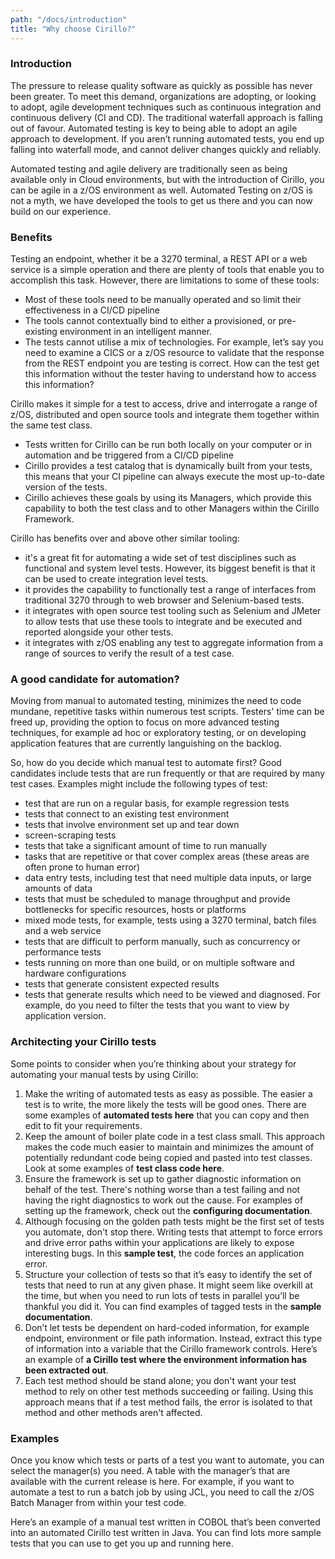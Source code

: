 ```yaml
---
path: "/docs/introduction"
title: "Why choose Cirillo?"
---
```


### Introduction
The pressure to release quality software as quickly as possible has never been greater. To meet this demand, organizations are adopting, or looking to adopt, agile development techniques such as continuous integration and continuous delivery (CI and CD). The traditional waterfall approach is falling out of favour. Automated testing is key to being able to adopt an agile approach to development. If you aren’t running automated tests, you end up falling into waterfall mode, and cannot deliver changes quickly and reliably. 

Automated testing and agile delivery are traditionally seen as being available only in Cloud environments, but with the introduction of Cirillo, you can be agile in a z/OS environment as well. Automated Testing on z/OS is not a myth, we have developed the tools to get us there and you can now build on our experience.    

### Benefits
Testing an endpoint, whether it be a 3270 terminal, a REST API or a web service is a simple operation and there are plenty of tools that enable you to accomplish this task.  However, there are  limitations to some of these tools:

-	Most of these tools need to be manually operated and so limit their effectiveness in a CI/CD pipeline
-	The tools cannot contextually bind to either a provisioned, or pre-existing environment in an intelligent manner.
-	The tests cannot utilise a mix of technologies.  For example, let’s say you need to examine a CICS or a z/OS resource to validate that the response from the REST endpoint you are testing is correct.  How can the test get this information without the tester having to understand how to access this information?

Cirillo makes it simple for a test to access, drive and interrogate a range of z/OS, distributed and open source tools and integrate them together within the same test class. 

-	Tests written for Cirillo can be run both locally on your computer or in automation and be triggered from a CI/CD pipeline
-	Cirillo provides a test catalog that is dynamically built from your tests, this means that your CI pipeline can always execute the most up-to-date version of the tests.
-	Cirillo achieves these goals by using its Managers, which provide this capability to both the test class and to other Managers within the Cirillo Framework.

Cirillo has benefits over and above other similar tooling:

- it's a great fit for automating a wide set of test disciplines such as functional and system level tests. However, its biggest benefit is that it can be used to create integration level tests.
- it provides the capability to functionally test a range of interfaces from traditional 3270 through to web browser and Selenium-based tests.  
- it integrates with open source test tooling such as Selenium and JMeter to allow tests that use these tools to integrate and be executed and reported alongside your other tests.
- it integrates with z/OS enabling any test to aggregate information from a range of sources to verify the result of a test case.

### A good candidate for automation?

Moving from manual to automated testing, minimizes the need to code mundane, repetitive tasks within numerous test scripts. Testers' time can be freed up, providing the option to focus on more advanced testing techniques, for example ad hoc or exploratory testing, or on developing application features that are currently languishing on the backlog.

So, how do you decide which manual test to automate first? Good candidates include tests that are run frequently or that are required by many test cases. Examples might include the following types of test:

- test that are run on a regular basis, for example regression tests
- tests that connect to an existing test environment
- tests that involve environment set up and tear down 
- screen-scraping tests
- tests that take a significant amount of time to run manually
- tasks that are repetitive or that cover complex areas (these areas are often prone to human error)
- data entry tests, including test that need multiple data inputs, or large amounts of data
- tests that must be scheduled to manage throughput and provide bottlenecks for specific resources, hosts or platforms 
- mixed mode tests, for example, tests using a 3270 terminal, batch files and a web service 
- tests that are difficult to perform manually, such as concurrency or performance tests
- tests running on more than one build, or on multiple software and hardware configurations
- tests that generate consistent expected results
- tests that generate results which need to be viewed and diagnosed. For example, do you need to filter the tests that you want to view by application version.

### Architecting your Cirillo tests

Some points to consider when you’re thinking about your strategy for automating your manual tests by using Cirillo:

1.	Make the writing of automated tests as easy as possible. The easier a test is to write, the more likely the tests will be good ones. There are some examples of **automated tests here** that you can copy and then edit to fit your requirements.
1.	Keep the amount of boiler plate code in a test class small. This approach makes the code much easier to maintain and minimizes the amount of potentially redundant code being copied and pasted into test classes. Look at some examples of **test class code here**. 
1.	Ensure the framework is set up to gather diagnostic information on behalf of the test.  There's nothing worse than a test failing and not having the right diagnostics to work out the cause. For examples of setting up the framework, check out the **configuring documentation**.
1.	Although focusing on the golden path tests might be the first set of tests you automate, don't stop there.  Writing tests that attempt to force errors and drive error paths within your applications are likely to expose interesting bugs. In this **sample test**, the code forces an application error. 
1.	Structure your collection of tests so that it’s easy to identify the set of tests that need to run at any given phase. It might seem like overkill at the time, but when you need to run lots of tests in parallel you’ll be thankful you did it. You can find examples of tagged tests in the **sample documentation**.
1.	Don’t let tests be dependent on hard-coded information, for example endpoint, environment or file path information. Instead, extract this type of information into a variable that the Cirillo framework controls. Here’s an example of **a Cirillo test where the environment information has been extracted out**.
1.  Each test method should be stand alone; you don't want your test method to rely on other test methods succeeding or failing. Using this approach means that if a test method fails, the error is isolated to that method and other methods aren't affected.


### Examples

Once you know which tests or parts of a test you want to automate, you can select the manager(s) you need. A table with the manager’s that are available with the current release is here. For example, if you want to automate a test to run a batch job by using JCL, you need to call the z/OS Batch Manager from within your test code. 

Here’s an example of a manual test written in COBOL that’s been converted into an automated Cirillo test written in Java. You can find lots more sample tests that you can use to get you up and running here.

